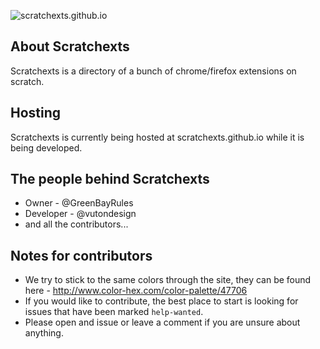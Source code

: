 ![scratchexts.github.io](https://mountainhost.github.io/host/all/scratchexts/logo.png)

## About Scratchexts
Scratchexts is a directory of a bunch of chrome/firefox extensions on scratch.

## Hosting
Scratchexts is currently being hosted at scratchexts.github.io while it is being developed.

## The people behind Scratchexts 
- Owner - @GreenBayRules
- Developer - @vutondesign
- and all the contributors...

## Notes for contributors 
- We try to stick to the same colors through the site, they can be found here - http://www.color-hex.com/color-palette/47706
- If you would like to contribute, the best place to start is looking for issues that have been marked ``help-wanted``.
- Please open and issue or leave a comment if you are unsure about anything. 
